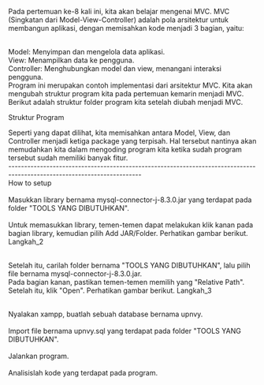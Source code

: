 Pada pertemuan ke-8 kali ini, kita akan belajar mengenai MVC. MVC (Singkatan dari Model-View-Controller) adalah pola arsitektur untuk membangun aplikasi, dengan memisahkan kode menjadi 3 bagian, yaitu:

<br>Model: Menyimpan dan mengelola data aplikasi.
<br>View: Menampilkan data ke pengguna.
<br>Controller: Menghubungkan model dan view, menangani interaksi pengguna.
<br>Program ini merupakan contoh implementasi dari arsitektur MVC. Kita akan mengubah struktur program kita pada pertemuan kemarin menjadi MVC. Berikut adalah struktur folder program kita setelah diubah menjadi MVC.

Struktur Program

Seperti yang dapat dilihat, kita memisahkan antara Model, View, dan Controller menjadi ketiga package yang terpisah. Hal tersebut nantinya akan memudahkan kita dalam mengoding program kita ketika sudah program tersebut sudah memiliki banyak fitur.
<br>------------------------------------------------------------------------------------------------------------------------<br>
How to setup
<br><br>Masukkan library bernama mysql-connector-j-8.3.0.jar yang terdapat pada folder "TOOLS YANG DIBUTUHKAN".
<br><br>Untuk memasukkan library, temen-temen dapat melakukan klik kanan pada bagian library, kemudian pilih Add JAR/Folder. Perhatikan gambar berikut.
Langkah_2

<br>Setelah itu, carilah folder bernama "TOOLS YANG DIBUTUHKAN", lalu pilih file bernama mysql-connector-j-8.3.0.jar. <br>Pada bagian kanan, pastikan temen-temen memilih yang "Relative Path". <br>Setelah itu, klik "Open". Perhatikan gambar berikut.
Langkah_3

<br>Nyalakan xampp, buatlah sebuah database bernama upnvy. <br><br>
Import file bernama upnvy.sql yang terdapat pada folder "TOOLS YANG DIBUTUHKAN".
<br><br>Jalankan program.
<br><br>Analisislah kode yang terdapat pada program.
